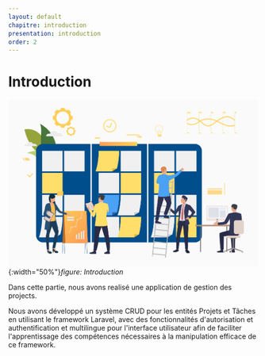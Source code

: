 ```yaml
---
layout: default
chapitre: introduction
presentation: introduction
order: 2
---
```


# Introduction
![Introduction](./images/introduction.jpg){:width="50%"}*figure: Introduction*

<!-- note -->

Dans cette partie, nous avons realisé une application de gestion des projects.

Nous avons développé un système CRUD pour les entités Projets et Tâches en utilisant le framework Laravel, avec des fonctionnalités d'autorisation et authentification et multilingue pour l'interface utilisateur afin de faciliter l'apprentissage des compétences nécessaires à la manipulation efficace de ce framework.

<!-- new slide -->
